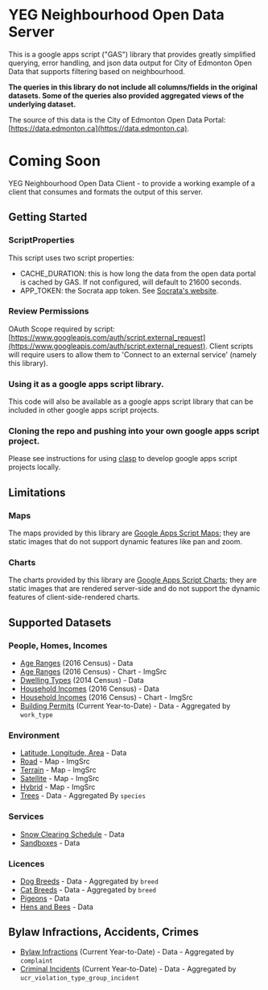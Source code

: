 # YEG Neighbourhood Open Data Server
This is a google apps script ("GAS") library that provides greatly simplified querying, error handling, and json data output for City of Edmonton Open Data that supports filtering based on neighbourhood.

**The queries in this library do not include all columns/fields in the original datasets. Some of the queries also provided aggregated views of the underlying dataset.**

The source of this data is the City of Edmonton Open Data Portal: [https://data.edmonton.ca](https://data.edmonton.ca).

# Coming Soon
YEG Neighbourhood Open Data Client - to provide a working example of a client that consumes and formats the output of this server.

## Getting Started
### ScriptProperties
This script uses two script properties:
- CACHE_DURATION: this is how long the data from the open data portal is cached by GAS. If not configured, will default to 21600 seconds.
- APP_TOKEN: the Socrata app token. See [Socrata's website](https://dev.socrata.com/docs/app-tokens.html).

### Review Permissions
OAuth Scope required by script: [https://www.googleapis.com/auth/script.external_request](https://www.googleapis.com/auth/script.external_request).
Client scripts will require users to allow them to 'Connect to an external service' (namely this library).

### Using it as a google apps script library.
This code will also be available as a google apps script library that can be included in other google apps script projects.

### Cloning the repo and pushing into your own google apps script project.
Please see instructions for using [clasp](https://github.com/google/clasp) to develop google apps script projects locally.

## Limitations
### Maps
The maps provided by this library are [Google Apps Script Maps](https://developers.google.com/apps-script/reference/maps/maps); they are static images that do not support dynamic features like pan and zoom.

### Charts
The charts provided by this library are [Google Apps Script Charts](https://developers.google.com/apps-script/reference/charts/); they are static images that are rendered server-side and do not support the dynamic features of client-side-rendered charts.

## Supported Datasets
### People, Homes, Incomes
- [Age Ranges](https://data.edmonton.ca/Census/2016-Census-Population-by-Age-Range-Neighbourhood-/phd4-y42v/data) (2016 Census) - Data
- [Age Ranges](https://data.edmonton.ca/Census/2016-Census-Population-by-Age-Range-Neighbourhood-/phd4-y42v/data) (2016 Census) - Chart - ImgSrc
- [Dwelling Types](https://data.edmonton.ca/Census/2014-Census-Population-By-Structure-Type-Neighbour/mtnp-ghdu/data) (2014 Census) - Data
- [Household Incomes](https://data.edmonton.ca/Census/2016-Census-Population-by-Household-Income-Neighbo/jkjx-2hix/data) (2016 Census) - Data
- [Household Incomes](https://data.edmonton.ca/Census/2016-Census-Population-by-Household-Income-Neighbo/jkjx-2hix/data) (2016 Census) - Chart - ImgSrc
- [Building Permits](https://data.edmonton.ca/Sustainable-Development/General-Building-Permits/24uj-dj8v/data) (Current Year-to-Date) - Data - Aggregated by `work_type`

### Environment
- [Latitude, Longitude, Area](https://data.edmonton.ca/City-Administration/City-of-Edmonton-Neighbourhoods-Centroid-Point-/3b6m-fezs/data) - Data
- [Road](https://data.edmonton.ca/Geospatial-Boundaries/City-of-Edmonton-Neighbourhood-Boundaries/jfvj-x253/data) - Map - ImgSrc
- [Terrain](https://data.edmonton.ca/Geospatial-Boundaries/City-of-Edmonton-Neighbourhood-Boundaries/jfvj-x253/data) - Map - ImgSrc
- [Satellite](https://data.edmonton.ca/Geospatial-Boundaries/City-of-Edmonton-Neighbourhood-Boundaries/jfvj-x253/data) - Map - ImgSrc
- [Hybrid](https://data.edmonton.ca/Geospatial-Boundaries/City-of-Edmonton-Neighbourhood-Boundaries/jfvj-x253/data) - Map - ImgSrc
- [Trees](https://data.edmonton.ca/Environmental-Services/Trees/eecg-fc54/data) - Data - Aggregated By `species`

### Services
- [Snow Clearing Schedule](https://data.edmonton.ca/Transportation/Residential-Snow-Clearing-Schedule/7gh5-bnbs/data) - Data
- [Sandboxes](https://data.edmonton.ca/Transportation/Sandboxes/ddqk-i2ey/data) - Data

### Licences
- [Dog Breeds](https://data.edmonton.ca/Community-Services/Pet-Licenses-by-Neighbourhood/5squ-mg4w/data) - Data - Aggregated by `breed`
- [Cat Breeds](https://data.edmonton.ca/Community-Services/Pet-Licenses-by-Neighbourhood/5squ-mg4w/data) - Data - Aggregated by `breed`
- [Pigeons](https://data.edmonton.ca/Community-Services/Pet-Licenses-by-Neighbourhood/5squ-mg4w/data) - Data
- [Hens and Bees](https://data.edmonton.ca/Community-Services/Hens-and-Bees/trz2-qkzs/data) - Data


## Bylaw Infractions, Accidents, Crimes
- [Bylaw Infractions](https://data.edmonton.ca/Community-Services/Bylaw-Infractions/xgwu-c37w/data) (Current Year-to-Date) - Data - Aggregated by `complaint`
- [Criminal Incidents](https://dashboard.edmonton.ca/dataset/EPS-Neighbourhood-Criminal-Incidents/xthe-mnvi/data) (Current Year-to-Date) - Data - Aggregated by `ucr_violation_type_group_incident`
